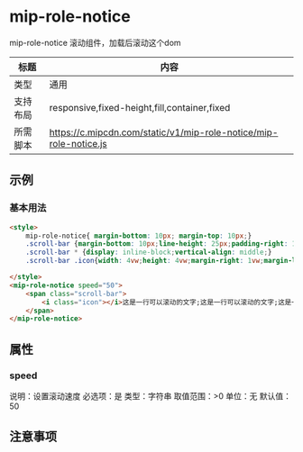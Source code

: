 # mip-role-notice

mip-role-notice 滚动组件，加载后滚动这个dom

标题|内容
----|----
类型|通用
支持布局|responsive,fixed-height,fill,container,fixed
所需脚本|https://c.mipcdn.com/static/v1/mip-role-notice/mip-role-notice.js

## 示例

### 基本用法
```html
<style>
	mip-role-notice{ margin-bottom: 10px; margin-top: 10px;}
	.scroll-bar {margin-bottom: 10px;line-height: 25px;padding-right: 15vw;    font-size: 15px;}
	.scroll-bar * {display: inline-block;vertical-align: middle;}
	.scroll-bar .icon{width: 4vw;height: 4vw;margin-right: 1vw;margin-left: 1.2vw;background:url(http://qxmobi.test.q-dazzle.com/mobile_common/img/new-home/scroll-bar.png) center no-repeat;background-size: cover;}

</style>
<mip-role-notice speed="50">
    <span class="scroll-bar">
    	<i class="icon"></i>这是一行可以滚动的文字;这是一行可以滚动的文字;这是一行可以滚动的文字;这是一行可以滚动的文字;
    </span>
</mip-role-notice>
```

## 属性

### speed

说明：设置滚动速度
必选项：是
类型：字符串
取值范围：>0
单位：无
默认值：50

## 注意事项

